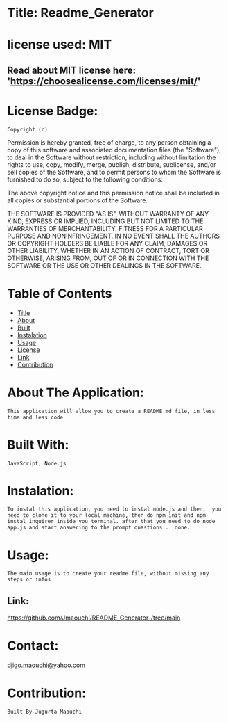 
  # Title: Readme_Generator
  
  
  
  # license used:  MIT



  ## Read about MIT license here: 'https://choosealicense.com/licenses/mit/'
  
  

  
  
  # License Badge: 
    Copyright (c) 
Permission is hereby granted, free of charge, to any person obtaining a copy
of this software and associated documentation files (the "Software"), to deal
in the Software without restriction, including without limitation the rights
to use, copy, modify, merge, publish, distribute, sublicense, and/or sell
copies of the Software, and to permit persons to whom the Software is
furnished to do so, subject to the following conditions:

The above copyright notice and this permission notice shall be included in all
copies or substantial portions of the Software.

THE SOFTWARE IS PROVIDED "AS IS", WITHOUT WARRANTY OF ANY KIND, EXPRESS OR
IMPLIED, INCLUDING BUT NOT LIMITED TO THE WARRANTIES OF MERCHANTABILITY,
FITNESS FOR A PARTICULAR PURPOSE AND NONINFRINGEMENT. IN NO EVENT SHALL THE
AUTHORS OR COPYRIGHT HOLDERS BE LIABLE FOR ANY CLAIM, DAMAGES OR OTHER
LIABILITY, WHETHER IN AN ACTION OF CONTRACT, TORT OR OTHERWISE, ARISING FROM,
OUT OF OR IN CONNECTION WITH THE SOFTWARE OR THE USE OR OTHER DEALINGS IN THE
SOFTWARE. 
    

  # Table of  Contents

  * [Title](#title)
  * [About](#about)
  * [Built](#languages)
  * [Instalation](#header.instal)
  * [Usage](header.usage)
  * [License](#header.license)
  * [Link](#link)
  * [Contribution](#header.contribution)



  # About The Application:
    This application will allow you to create a README.md file, in less time and less code 
    

  # Built With:
    JavaScript, Node.js
    

  # Instalation:
    To instal this application, you need to instal node.js and then,  you need to clone it to your local machine, then do npm init and npm instal inquirer inside you terminal. after that you need to do node app.js and start answering to the prompt quastions... done.  

    
  # Usage:
    The main usage is to create your readme file, without missing any steps or infos
  


  ## Link:  
   https://github.com/Jmaouchi/README_Generator-/tree/main
  


  # Contact:
  djigo.maouchi@yahoo.com



  # Contribution:
    Built By Jugurta Maouchi
